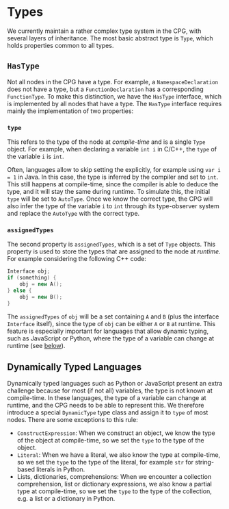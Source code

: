 # Types

We currently maintain a rather complex type system in the CPG, with several layers of inheritance. The most basic abstract type is `Type`, which holds properties common to all types.

## `HasType`

Not all nodes in the CPG have a type. For example, a `NamespaceDeclaration` does not have a type, but a `FunctionDeclaration` has a corresponding `FunctionType`. To make this distinction, we have the `HasType` interface, which is implemented by all nodes that have a type. The `HasType` interface requires mainly the implementation of two properties:

### `type`

This refers to the type of the node at *compile-time* and is a single `Type` object. For example, when declaring a variable `int i` in C/C++, the `type` of the variable `i` is `int`. 

Often, languages allow to skip setting the explicitly, for example using `var i = 1` in Java. In this case, the type is inferred by the compiler and set to `int`. This still happens at compile-time, since the compiler is able to deduce the type, and it will stay the same during runtime. To simulate this, the initial `type` will be set to `AutoType`. Once we know the correct type, the CPG will also infer the type of the variable `i` to `int` through its type-observer system and replace the `AutoType` with the correct type.

### `assignedTypes`

The second property is `assignedTypes`, which is a set of `Type` objects. This property is used to store the types that are assigned to the node at *runtime*. For example considering the following C++ code:

```cpp
Interface obj;
if (something) {
    obj = new A();
} else {
    obj = new B();
}
```

The `assignedTypes` of `obj` will be a set containing `A` and `B` (plus the interface `Interface` itself), since the type of `obj` can be either `A` or `B` at runtime. This feature is especially important for languages that allow dynamic typing, such as JavaScript or Python, where the type of a variable can change at runtime (see [below](#dynamically-typed-languages)).

## Dynamically Typed Languages

Dynamically typed languages such as Python or JavaScript present an extra challenge because for most (if not all) variables, the type is not known at compile-time. In these languages, the type of a variable can change at runtime, and the CPG needs to be able to represent this. We therefore introduce a special `DynamicType` type class and assign it to `type` of most nodes. There are some exceptions to this rule:
- `ConstructExpression`: When we construct an object, we know the type of the object at compile-time, so we set the `type` to the type of the object.
- `Literal`: When we have a literal, we also know the type at compile-time, so we set the `type` to the type of the literal, for example `str` for string-based literals in Python.
- Lists, dictionaries, comprehensions: When we encounter a collection comprehension, list or dictionary expressions, we also know a partial type at compile-time, so we set the `type` to the type of the collection, e.g. a list or a dictionary in Python.
